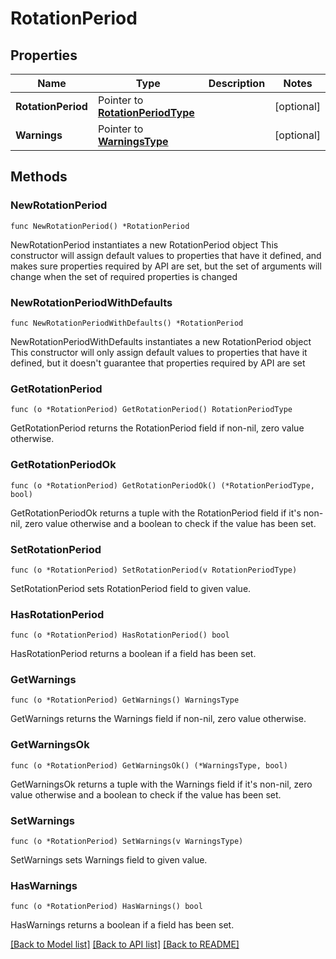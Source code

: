 # RotationPeriod

## Properties

Name | Type | Description | Notes
------------ | ------------- | ------------- | -------------
**RotationPeriod** | Pointer to [**RotationPeriodType**](RotationPeriodType.md) |  | [optional] 
**Warnings** | Pointer to [**WarningsType**](WarningsType.md) |  | [optional] 

## Methods

### NewRotationPeriod

`func NewRotationPeriod() *RotationPeriod`

NewRotationPeriod instantiates a new RotationPeriod object
This constructor will assign default values to properties that have it defined,
and makes sure properties required by API are set, but the set of arguments
will change when the set of required properties is changed

### NewRotationPeriodWithDefaults

`func NewRotationPeriodWithDefaults() *RotationPeriod`

NewRotationPeriodWithDefaults instantiates a new RotationPeriod object
This constructor will only assign default values to properties that have it defined,
but it doesn't guarantee that properties required by API are set

### GetRotationPeriod

`func (o *RotationPeriod) GetRotationPeriod() RotationPeriodType`

GetRotationPeriod returns the RotationPeriod field if non-nil, zero value otherwise.

### GetRotationPeriodOk

`func (o *RotationPeriod) GetRotationPeriodOk() (*RotationPeriodType, bool)`

GetRotationPeriodOk returns a tuple with the RotationPeriod field if it's non-nil, zero value otherwise
and a boolean to check if the value has been set.

### SetRotationPeriod

`func (o *RotationPeriod) SetRotationPeriod(v RotationPeriodType)`

SetRotationPeriod sets RotationPeriod field to given value.

### HasRotationPeriod

`func (o *RotationPeriod) HasRotationPeriod() bool`

HasRotationPeriod returns a boolean if a field has been set.

### GetWarnings

`func (o *RotationPeriod) GetWarnings() WarningsType`

GetWarnings returns the Warnings field if non-nil, zero value otherwise.

### GetWarningsOk

`func (o *RotationPeriod) GetWarningsOk() (*WarningsType, bool)`

GetWarningsOk returns a tuple with the Warnings field if it's non-nil, zero value otherwise
and a boolean to check if the value has been set.

### SetWarnings

`func (o *RotationPeriod) SetWarnings(v WarningsType)`

SetWarnings sets Warnings field to given value.

### HasWarnings

`func (o *RotationPeriod) HasWarnings() bool`

HasWarnings returns a boolean if a field has been set.


[[Back to Model list]](../README.md#documentation-for-models) [[Back to API list]](../README.md#documentation-for-api-endpoints) [[Back to README]](../README.md)


